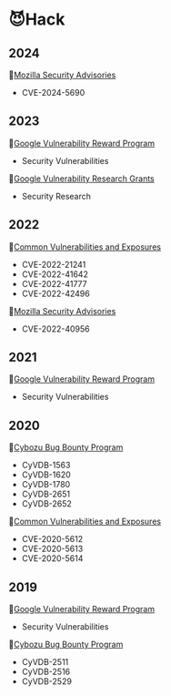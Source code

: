 # 😈Hack

## 2024
🐞[Mozilla Security Advisories](https://www.mozilla.org/en-US/security/advisories/)  
- CVE-2024-5690  

## 2023
🐞[Google Vulnerability Reward Program](https://www.google.com/about/appsecurity/reward-program/)  
- Security Vulnerabilities  

🐞[Google Vulnerability Research Grants](https://www.google.com/about/appsecurity/research-grants/)  
- Security Research  

## 2022
🐞[Common Vulnerabilities and Exposures](https://www.cve.org/)  
- CVE-2022-21241  
- CVE-2022-41642  
- CVE-2022-41777  
- CVE-2022-42496  

🐞[Mozilla Security Advisories](https://www.mozilla.org/en-US/security/advisories/)  
- CVE-2022-40956  

## 2021
🐞[Google Vulnerability Reward Program](https://www.google.com/about/appsecurity/reward-program/)  
- Security Vulnerabilities  

## 2020
🐞[Cybozu Bug Bounty Program](https://cybozu.co.jp/products/bug-bounty/en/)  
- CyVDB-1563  
- CyVDB-1620  
- CyVDB-1780  
- CyVDB-2651  
- CyVDB-2652  

🐞[Common Vulnerabilities and Exposures](https://www.cve.org/)  
- CVE-2020-5612  
- CVE-2020-5613  
- CVE-2020-5614  

## 2019
🐞[Google Vulnerability Reward Program](https://www.google.com/about/appsecurity/reward-program/)  
- Security Vulnerabilities  

🐞[Cybozu Bug Bounty Program](https://cybozu.co.jp/products/bug-bounty/en/)  
- CyVDB-2511  
- CyVDB-2516  
- CyVDB-2529  
